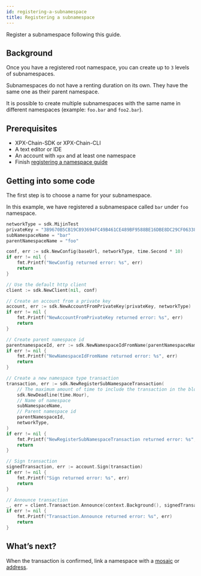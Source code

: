 ```yaml
---
id: registering-a-subnamespace
title: Registering a subnamespace
---
```


Register a subnamespace following this guide.

## Background

Once you have a registered root namespace, you can create up to `3` levels of subnamespaces.

Subnamespaces do not have a renting duration on its own. They have the same one as their parent namespace.

It is possible to create multiple subnamespaces with the same name in different namespaces (example: `foo.bar` and `foo2.bar`).

## Prerequisites

- XPX-Chain-SDK or XPX-Chain-CLI
- A text editor or IDE
- An account with `xpx` and at least one namespace
- Finish [registering a namespace guide](../namespace/registering-a-namespace.md)

## Getting into some code

The first step is to choose a name for your subnamespace.

In this example, we have registered a subnamespace called `bar` under `foo` namespace.

<!--DOCUSAURUS_CODE_TABS-->
<!--Golang-->
```go
networkType = sdk.MijinTest
privateKey = "3B9670B5CB19C893694FC49B461CE489BF9588BE16DBE8DC29CF06338133DEE6"
subNamespaceName = "bar"
parentNamespaceName = "foo"

conf, err := sdk.NewConfig(baseUrl, networkType, time.Second * 10)
if err != nil {
    fmt.Printf("NewConfig returned error: %s", err)
    return
}

// Use the default http client
client := sdk.NewClient(nil, conf)

// Create an account from a private key
account, err := sdk.NewAccountFromPrivateKey(privateKey, networkType)
if err != nil {
    fmt.Printf("NewAccountFromPrivateKey returned error: %s", err)
    return
}

// Create parent namespace id
parentnamespaceId, err := sdk.NewNamespaceIdFromName(parentNamespaceName)
if err != nil {
    fmt.Printf("NewNamespaceIdFromName returned error: %s", err)
    return
}

// Create a new namespace type transaction
transaction, err := sdk.NewRegisterSubNamespaceTransaction(
    // The maximum amount of time to include the transaction in the blockchain.
    sdk.NewDeadline(time.Hour),
    // Name of namespace
    subNamespaceName,
    // Parent namespace id
    parentNamespaceId,
    networkType,
)
if err != nil {
    fmt.Printf("NewRegisterSubNamespaceTransaction returned error: %s", err)
    return
}

// Sign transaction
signedTransaction, err := account.Sign(transaction)
if err != nil {
    fmt.Printf("Sign returned error: %s", err)
    return
}

// Announce transaction
_, err = client.Transaction.Announce(context.Background(), signedTransaction)
if err != nil {
    fmt.Printf("Transaction.Announce returned error: %s", err)
    return
}
```
<!--END_DOCUSAURUS_CODE_TABS-->

## What’s next?

When the transaction is confirmed, link a namespace with a [mosaic](./linking-a-namespace-to-a-mosaic.md) or [address](../linking-a-namespace-to-an-address.md).

